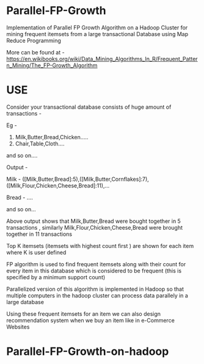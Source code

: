 # Parallel-FP-Growth
Implementation of Parallel FP Growth Algorithm on a Hadoop Cluster for mining frequent itemsets from a large transactional Database using Map Reduce Programming

More can be found at - https://en.wikibooks.org/wiki/Data_Mining_Algorithms_In_R/Frequent_Pattern_Mining/The_FP-Growth_Algorithm

# USE
Consider your transactional database consists of huge amount of transactions -

Eg -
1) Milk,Butter,Bread,Chicken.....
2) Chair,Table,Cloth....

and so on....

Output - 

Milk - ([Milk,Butter,Bread]:5),([Milk,Butter,Cornflakes]:7),([Milk,Flour,Chicken,Cheese,Bread]:11),...

Bread - ....

and so on...

Above output shows that Milk,Butter,Bread were bought together in 5 transactions , similarly Milk,Flour,Chicken,Cheese,Bread were brought together in 11 transactions

Top K itemsets (itemsets with highest count first ) are shown for each item where K is user defined

FP algorithm is used to find frequent itemsets along with their count for every item in this database which is considered to be frequent (this is specified by a minimum support count)

Parallelized version of this algorithm is implemented in Hadoop so that multiple computers in the hadoop cluster can process data parallely in a large database

Using these frequent itemsets for an item we can also design recommendation system when we buy an item like in e-Commerce Websites

# Parallel-FP-Growth-on-hadoop
